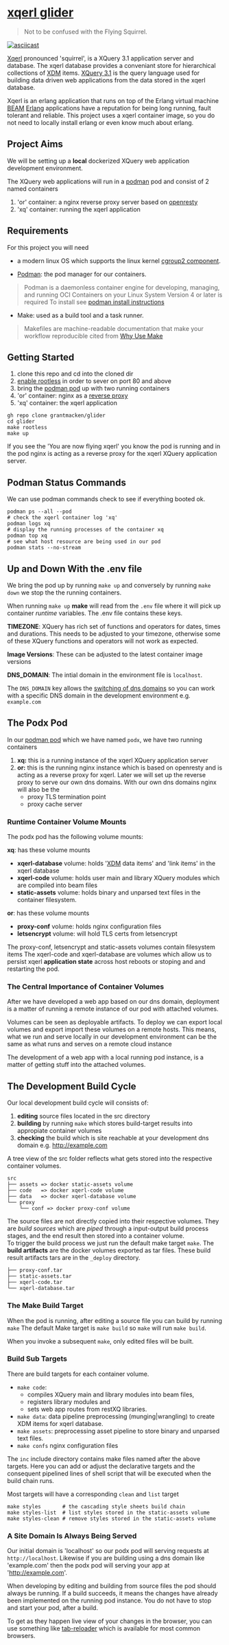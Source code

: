 # [xqerl glider](https://en.wikipedia.org/wiki/Squirrel_glider)

>  Not to be confused with the Flying Squirrel.

[![asciicast](https://asciinema.org/a/487137.svg)](https://asciinema.org/a/487137)

[Xqerl](https://github.com/zadean/xqerl) pronounced 'squirrel',  is a XQuery 3.1 application server and database.
 The xqerl database provides a conveniant store for hierarchical collections of [XDM](https://www.w3.org/TR/xpath-datamodel-31/) items. 
[XQuery 3.1](https://www.w3.org/TR/xquery-31/) is the query language used for building data driven web applications 
from the data stored in the xqerl database.

Xqerl is an erlang application that runs on top of the Erlang virtual machine [BEAM](https://en.wikipedia.org/wiki/BEAM_(Erlang_virtual_machine))
[Erlang](https://en.wikipedia.org/wiki/Erlang_(programming_language)) applications have a reputation for being long running, fault tolerant and reliable.
This project uses a xqerl container image, so you do not need to locally install erlang or even know much about erlang.

## Project Aims

We will be setting up a **local** dockerized XQuery web application development environment.

The XQuery web applications will run in a [podman](https://podman.io/) pod and consist of 2 named containers
 1. 'or' container: a nginx reverse proxy server based on [openresty](https://openresty.org/en/)
 2. 'xq' container: running the xqerl application

<!--
The XQuery web applications will serve HTTPS pages and  
can be remotely **deployed** using a single [Google Compute Engine](https://cloud.google.com/compute) instance.
By using [SNI](https://en.wikipedia.org/wiki/Server_Name_Indication), 
our pod will be capable capable of serving multiple dns domains from one cloud instance.
-->

## Requirements

 For this project you will need 
  - a modern linux OS which supports the linux kernel [cgroup2 component](https://facebookmicrosites.github.io/cgroup2/docs/overview).

  - [Podman](https://podman.io/podman): the pod manager for our containers.
  >  Podman is a daemonless container engine for developing, managing, and running OCI Containers on your Linux System
  Version 4 or later is required
  To install see [podman install instructions](https://podman.io/getting-started/installation)

  - Make: used as a build tool and a task runner.
  > Makefiles are machine-readable documentation that make your workflow reproducible
  cited from [Why Use Make](https://bost.ocks.org/mike/make/)

  <!--

  - A [Google Cloud Platform](https://cloud.google.com/free) account: 
  To demonstrate how to deploy to the cloud, we use the Google Cloud Platform(GCP)
  GCP has a [Free Tier](https://cloud.google.com/free) compute engine which won't cost you anything.
  On the free tier, you can deploy on the compute engine instance then scale up as required.

  - [gcloud cli](https://cloud.google.com/sdk/gcloud): the command line cli is 
used to create and manage our Compute Engine virtual machine instance, manage 
DNS managed zones and record sets and executing Podman commands on the Compute 
Engine virtual machine instance

-->

## Getting Started

1. clone this repo and cd into the cloned dir
2. [enable rootless](./docs/on_rootlessness.md) in order to sever on port 80 and above
3. bring the [podman pod](https://docs.podman.io/en/latest/markdown/podman-pod.1.html) up with two running containers
 1. 'or' container: nginx as a [reverse proxy](https://docs.nginx.com/nginx/admin-guide/web-server/reverse-proxy)
 2. 'xq' container: the xqerl application

```shell
gh repo clone grantmacken/glider
cd glider
make rootless
make up
```

If you see the 'You are now flying xqerl' 
you know the pod is running and in the pod nginx is acting as a 
reverse proxy for the xqerl XQuery application server.

## Podman Status Commands 

We can use podman commands check to see if everything booted ok.

```shell
podman ps --all --pod 
# check the xqerl container log 'xq'
podman logs xq
# display the running processes of the container xq
podman top xq
# see what host resource are being used in our pod
podman stats --no-stream
```

## Up and Down With the .env file

We bring the pod up by running `make up` 
and conversely by running `make down` we stop the the running containers.

When running `make up` **make** will read from the `.env` file where it will pick up
container *runtime* variables. The .env file contains these keys.

 **TIMEZONE**: XQuery has rich set of functions and operators for 
dates, times and durations. This needs to be adjusted to your timezone, otherwise 
some of these XQuery functions and operators will not work as expected.

**Image Versions**:  These can be adjusted to the latest container image versions
 
**DNS_DOMAIN**: The intial domain in the environment file is `localhost`.

The `DNS_DOMAIN` key allows the [switching of dns domains](./docs/dns_domains.md)
so you can work with a specific DNS domain in the development environment e.g. `example.com`

## The Podx Pod

In our [podman pod](https://developers.redhat.com/blog/2019/01/15/podman-managing-containers-pods#podman_pods__what_you_need_to_know) which we have named `podx`,  we have two running containers

1. **xq:** this is a running instance of the xqerl XQuery application server
2. **or:** this is the running nginx instance which is based on openresty
   and is acting as a reverse proxy for xqerl.
   Later we will set up the reverse proxy to serve our own dns domains. 
   With our own dns domains nginx will also be the
    - proxy TLS termination point
    - proxy cache server


### Runtime Container Volume Mounts

The podx pod has the following volume mounts:

**xq**: has these volume mounts
 - **xqerl-database** volume: holds '[XDM](https://www.w3.org/TR/xpath-datamodel-31/) data items' and 'link items' in the xqerl database
 - **xqerl-code** volume: holds user main and library XQuery modules which are compiled into beam files
 - **static-assets** volume: holds binary and unparsed text files in the container filesystem. 

 **or**: has these volume mounts
 - **proxy-conf** volume: holds nginx configuration files
 - **letsencrypt** volume: will hold TLS certs from letsencrypt

The proxy-conf, letsencrypt and static-assets volumes contain filesystem items
 The xqerl-code and xqerl-database are volumes which allow us to persist xqerl **application state** 
 across host reboots or stoping and and restarting the pod.

### The Central Importance of Container Volumes

After we have developed a web app based on our dns domain, 
deployment is a matter of running a remote instance of our pod with attached volumes.
 


 Volumes can be seen as deployable artifacts. 
 To deploy we can export local volumes and export import these volumes on a remote hosts.
 This means, what we run and serve locally in our development environment 
 can be the same as what runs and serves on a remote cloud instance

The development of a web app with a local running pod instance,
 is a matter of getting stuff into the attached volumes.

##  The Development Build Cycle

Our local development build cycle will consists of:
 1. **editing** source files located in the src directory
 2. **building** by running `make` which stores build-target results into appropiate container volumes
 3. **checking** the build which is site reachable at your development dns domain e.g. http://example.com

A tree view of the src folder reflects what gets stored into the respective container volumes.

```shell
src
├── assets => docker static-assets volume
├── code   => docker xqerl-code volume
├── data   => docker xqerl-database volume
└── proxy
    └── conf => docker proxy-conf volume
```

The source files are not directly copied into their respective volumes.
 They are *build sources* which are *piped* through a input-output build process stages,
 and the end result then stored into a container volume.  
 To trigger the build process we just run the default make target `make`.
 The **build artifacts** are the docker volumes exported as tar files. 
 These build result artifacts tars are in the `_deploy` directory.

```shell
├── proxy-conf.tar
├── static-assets.tar
├── xqerl-code.tar
└── xqerl-database.tar
```

### The Make Build Target

When the pod is running, after editing a source file you can build by running `make`
The default Make target is `make build` so `make` will run `make build`.

When you invoke a subsequent `make`, only edited files will be built.

### Build Sub Targets

There are build targets for each container volume. 

 - `make code`: 
    - compiles XQuery main and library modules into beam files, 
    - registers library modules and 
    - sets web app routes from restXQ libraries.
 - `make data`:  data pipeline preprocessing (munging|wrangling) to create XDM items for xqerl database. 
 - `make assets`: preprocessing asset pipeline to store binary and unparsed text files.
 - `make confs` nginx configuration files

The `inc` include directory contains make files named after the above targets.
Here you can add or adjust the declarative targets and the consequent pipelined lines of shell script 
that will be executed when the build chain runs.

Most targets will have a corresponding `clean` and `list` target
 
 ```shell
 make styles       # the cascading style sheets build chain
 make styles-list  # list styles stored in the static-assets volume
 make styles-clean # remove styles stored in the static-assets volume
 ```

 
### A Site Domain Is Always Being Served

Our initial domain is 'localhost' so our podx pod will serving requests at `http://localhost`. Likewise if you are building using a dns domain like 'example.com' then the podx pod will serving your app at 'http://example.com'.

When developing by editing and building from source files the pod should always be running. 
If a build succeeds, it means the changes have already been implemented on the running pod instance.
You do not have to stop and start your pod, after a build.

To get as they happen live view of your changes in the browser, 
 you can use something like [tab-reloader](https://github.com/james-fray/tab-reloader) which is 
 available for most common browsers.





